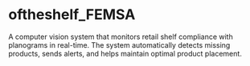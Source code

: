 # oftheshelf_FEMSA
A computer vision system that monitors retail shelf compliance with planograms in real-time. The system automatically detects missing products, sends alerts, and helps maintain optimal product placement.
